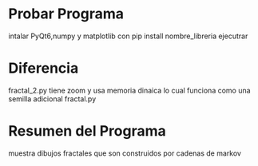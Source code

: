 # Probar Programa

intalar PyQt6,numpy y matplotlib
con pip install nombre_libreria 
ejecutrar

# Diferencia 

fractal_2.py tiene zoom y usa memoria dinaica lo cual funciona como una semilla adicional fractal.py


# Resumen del Programa

muestra dibujos fractales que son construidos por cadenas de markov 

